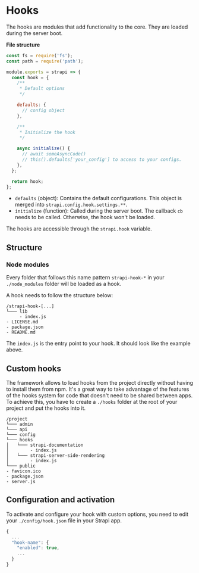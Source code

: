# Hooks

The hooks are modules that add functionality to the core. They are loaded during the server boot.

**File structure**

```js
const fs = require('fs');
const path = require('path');

module.exports = strapi => {
  const hook = {
    /**
     * Default options
     */

    defaults: {
      // config object
    },

    /**
     * Initialize the hook
     */

    async initialize() {
      // await someAsyncCode()
      // this().defaults['your_config'] to access to your configs.
    },
  };

  return hook;
};
```

- `defaults` (object): Contains the default configurations. This object is merged into `strapi.config.hook.settings.**`.
- `initialize` (function): Called during the server boot. The callback `cb` needs to be called. Otherwise, the hook won't be loaded.

The hooks are accessible through the `strapi.hook` variable.

## Structure

### Node modules

Every folder that follows this name pattern `strapi-hook-*` in your `./node_modules` folder will be loaded as a hook.

A hook needs to follow the structure below:

```
/strapi-hook-[...]
└─── lib
     - index.js
- LICENSE.md
- package.json
- README.md
```

The `index.js` is the entry point to your hook. It should look like the example above.

## Custom hooks

The framework allows to load hooks from the project directly without having to install them from npm. It's a great way to take advantage of the features of the hooks system for code that doesn't need to be shared between apps. To achieve this, you have to create a `./hooks` folder at the root of your project and put the hooks into it.

```
/project
└─── admin
└─── api
└─── config
└─── hooks
│   └─── strapi-documentation
│        - index.js
│   └─── strapi-server-side-rendering
│        - index.js
└─── public
- favicon.ico
- package.json
- server.js
```

## Configuration and activation

To activate and configure your hook with custom options, you need to edit your `./config/hook.json` file in your Strapi app.

```javascript
{
  ...
  "hook-name": {
    "enabled": true,
    ...
  }
}
```
